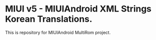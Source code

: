 MIUI v5 - MIUIAndroid XML Strings Korean Translations.
=================
This is repository for MIUIAndroid MultiRom project.

